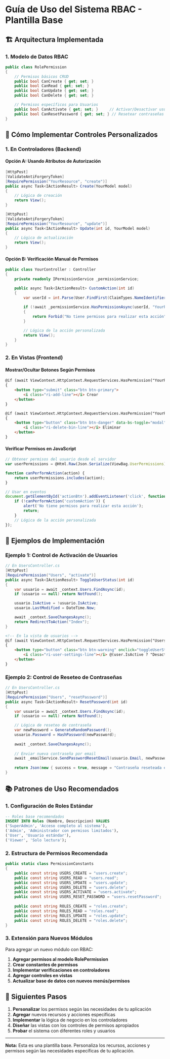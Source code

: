 # Guía de Uso del Sistema RBAC - Plantilla Base

## 🏗️ **Arquitectura Implementada**

### **1. Modelo de Datos RBAC**

```csharp
public class RolePermission
{
    // Permisos básicos CRUD
    public bool CanCreate { get; set; }
    public bool CanRead { get; set; }
    public bool CanUpdate { get; set; }
    public bool CanDelete { get; set; }

    // Permisos específicos para Usuarios
    public bool CanActivate { get; set; }     // Activar/Desactivar usuarios
    public bool CanResetPassword { get; set; } // Resetear contraseñas
}
```

## 🎯 **Cómo Implementar Controles Personalizados**

### **1. En Controladores (Backend)**

#### **Opción A: Usando Atributos de Autorización**

```csharp
[HttpPost]
[ValidateAntiForgeryToken]
[RequirePermission("YourResource", "create")]
public async Task<IActionResult> Create(YourModel model)
{
    // Lógica de creación
    return View();
}

[HttpPost]
[ValidateAntiForgeryToken]
[RequirePermission("YourResource", "update")]
public async Task<IActionResult> Update(int id, YourModel model)
{
    // Lógica de actualización
    return View();
}
```

#### **Opción B: Verificación Manual de Permisos**

```csharp
public class YourController : Controller
{
    private readonly IPermissionService _permissionService;

    public async Task<IActionResult> CustomAction(int id)
    {
        var userId = int.Parse(User.FindFirst(ClaimTypes.NameIdentifier).Value);
        
        if (!await _permissionService.HasPermissionAsync(userId, "YourResource", "customAction"))
        {
            return Forbid("No tiene permisos para realizar esta acción");
        }

        // Lógica de la acción personalizada
        return View();
    }
}
```

### **2. En Vistas (Frontend)**

#### **Mostrar/Ocultar Botones Según Permisos**

```html
@if (await ViewContext.HttpContext.RequestServices.HasPermission("YourResource", "create"))
{
    <button type="submit" class="btn btn-primary">
        <i class="ri-add-line"></i> Crear
    </button>
}

@if (await ViewContext.HttpContext.RequestServices.HasPermission("YourResource", "delete"))
{
    <button type="button" class="btn btn-danger" data-bs-toggle="modal" data-bs-target="#deleteModal">
        <i class="ri-delete-bin-line"></i> Eliminar
    </button>
}
```

#### **Verificar Permisos en JavaScript**

```javascript
// Obtener permisos del usuario desde el servidor
var userPermissions = @Html.Raw(Json.Serialize(ViewBag.UserPermissions));

function canPerformAction(action) {
    return userPermissions.includes(action);
}

// Usar en eventos
document.getElementById('actionBtn').addEventListener('click', function() {
    if (!canPerformAction('customAction')) {
        alert('No tiene permisos para realizar esta acción');
        return;
    }
    // Lógica de la acción personalizada
});
```

## 🔧 **Ejemplos de Implementación**

### **Ejemplo 1: Control de Activación de Usuarios**

```csharp
// En UsersController.cs
[HttpPost]
[RequirePermission("Users", "activate")]
public async Task<IActionResult> ToggleUserStatus(int id)
{
    var usuario = await _context.Users.FindAsync(id);
    if (usuario == null) return NotFound();

    usuario.IsActive = !usuario.IsActive;
    usuario.LastModified = DateTime.Now;

    await _context.SaveChangesAsync();
    return RedirectToAction("Index");
}
```

```html
<!-- En la vista de usuarios -->
@if (await ViewContext.HttpContext.RequestServices.HasPermission("Users", "activate"))
{
    <button type="button" class="btn btn-warning" onclick="toggleUserStatus(@user.Id)">
        <i class="ri-user-settings-line"></i> @(user.IsActive ? "Desactivar" : "Activar")
    </button>
}
```

### **Ejemplo 2: Control de Reseteo de Contraseñas**

```csharp
// En UsersController.cs
[HttpPost]
[RequirePermission("Users", "resetPassword")]
public async Task<IActionResult> ResetPassword(int id)
{
    var usuario = await _context.Users.FindAsync(id);
    if (usuario == null) return NotFound();

    // Lógica de reseteo de contraseña
    var newPassword = GenerateRandomPassword();
    usuario.Password = HashPassword(newPassword);
    
    await _context.SaveChangesAsync();
    
    // Enviar nueva contraseña por email
    await _emailService.SendPasswordResetEmail(usuario.Email, newPassword);
    
    return Json(new { success = true, message = "Contraseña reseteada exitosamente" });
}
```

## 📚 **Patrones de Uso Recomendados**

### **1. Configuración de Roles Estándar**

```sql
-- Roles base recomendados
INSERT INTO Roles (Nombre, Descripcion) VALUES
('SuperAdmin', 'Acceso completo al sistema'),
('Admin', 'Administrador con permisos limitados'),
('User', 'Usuario estándar'),
('Viewer', 'Solo lectura');
```

### **2. Estructura de Permisos Recomendada**

```csharp
public static class PermissionConstants
{
    public const string USERS_CREATE = "users.create";
    public const string USERS_READ = "users.read";
    public const string USERS_UPDATE = "users.update";
    public const string USERS_DELETE = "users.delete";
    public const string USERS_ACTIVATE = "users.activate";
    public const string USERS_RESET_PASSWORD = "users.resetPassword";
    
    public const string ROLES_CREATE = "roles.create";
    public const string ROLES_READ = "roles.read";
    public const string ROLES_UPDATE = "roles.update";
    public const string ROLES_DELETE = "roles.delete";
}
```

### **3. Extensión para Nuevos Módulos**

Para agregar un nuevo módulo con RBAC:

1. **Agregar permisos al modelo RolePermission**
2. **Crear constantes de permisos**
3. **Implementar verificaciones en controladores**
4. **Agregar controles en vistas**
5. **Actualizar base de datos con nuevos menús/permisos**

## 🚀 **Siguientes Pasos**

1. **Personalizar** los permisos según las necesidades de tu aplicación
2. **Agregar** nuevos recursos y acciones específicas
3. **Implementar** la lógica de negocio en los controladores
4. **Diseñar** las vistas con los controles de permisos apropiados
5. **Probar** el sistema con diferentes roles y usuarios

---

**Nota:** Esta es una plantilla base. Personaliza los recursos, acciones y permisos según las necesidades específicas de tu aplicación.